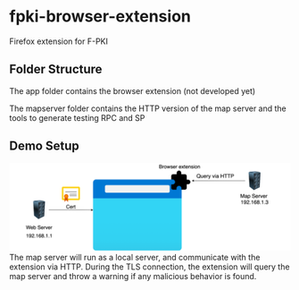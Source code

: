# fpki-browser-extension
Firefox extension for F-PKI

## Folder Structure
The app folder contains the browser extension (not developed yet)

The mapserver folder contains the HTTP version of the map server and the tools to generate testing RPC and SP

## Demo Setup
![Alt text](images/overview.png?raw=true"Overview")
The map server will run as a local server, and communicate with the extension via HTTP. During the TLS connection, the extension will query the map server and throw a warning if any malicious behavior is found.
